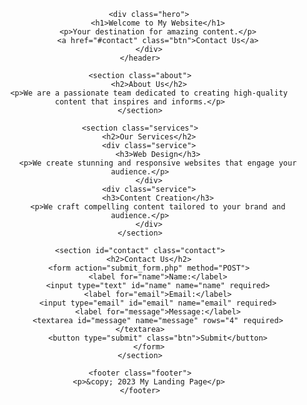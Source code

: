 
<!DOCTYPE html>
<html lang="en">
<head>
    <meta charset="UTF-8">
    <meta name="viewport" content="width=device-width, initial-scale=1.0">

  
</head>
<body>
    <header class="header">
        <nav class="navbar">
           
        <div class="hero">
            <h1>Welcome to My Website</h1>
            <p>Your destination for amazing content.</p>
            <a href="#contact" class="btn">Contact Us</a>
        </div>
    </header>

    <section class="about">
        <h2>About Us</h2>
        <p>We are a passionate team dedicated to creating high-quality content that inspires and informs.</p>
    </section>

    <section class="services">
        <h2>Our Services</h2>
        <div class="service">
            <h3>Web Design</h3>
            <p>We create stunning and responsive websites that engage your audience.</p>
        </div>
        <div class="service">
            <h3>Content Creation</h3>
            <p>We craft compelling content tailored to your brand and audience.</p>
        </div>
    </section>

    <section id="contact" class="contact">
        <h2>Contact Us</h2>
        <form action="submit_form.php" method="POST">
            <label for="name">Name:</label>
            <input type="text" id="name" name="name" required>
            <label for="email">Email:</label>
            <input type="email" id="email" name="email" required>
            <label for="message">Message:</label>
            <textarea id="message" name="message" rows="4" required></textarea>
            <button type="submit" class="btn">Submit</button>
        </form>
    </section>

    <footer class="footer">
        <p>&copy; 2023 My Landing Page</p>
    </footer>
</body>
</html>
